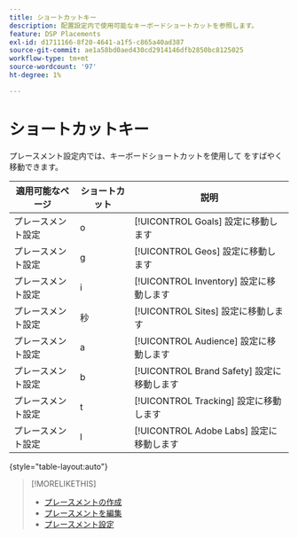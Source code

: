 ```yaml
---
title: ショートカットキー
description: 配置設定内で使用可能なキーボードショートカットを参照します。
feature: DSP Placements
exl-id: d1711166-8f20-4641-a1f5-c865a40ad387
source-git-commit: ae1a58bd0aed430cd2914146dfb2850bc8125025
workflow-type: tm+mt
source-wordcount: '97'
ht-degree: 1%

---
```


# ショートカットキー

プレースメント設定内では、キーボードショートカットを使用して <!-- and to create ads and placements --> をすばやく移動できます。

| 適用可能なページ | ショートカット | 説明 |
| ---------------| ----------- | ---------------------- |
| プレースメント設定 | o | [!UICONTROL Goals] 設定に移動します |
| プレースメント設定 | g | [!UICONTROL Geos] 設定に移動します |
| プレースメント設定 | i | [!UICONTROL Inventory] 設定に移動します |
| プレースメント設定 | 秒 | [!UICONTROL Sites] 設定に移動します |
| プレースメント設定 | a | [!UICONTROL Audience] 設定に移動します |
| プレースメント設定 | b | [!UICONTROL Brand Safety] 設定に移動します |
| プレースメント設定 | t | [!UICONTROL Tracking] 設定に移動します |
| プレースメント設定 | l | [!UICONTROL Adobe Labs] 設定に移動します |

{style="table-layout:auto"}

<!-- | Legacy placement settings | npv | Lets you create a new video placement | -->
<!-- | Legacy placement settings | npd | Lets you create a new display placement | -->
<!-- | Legacy placement settings | nav | Lets you create a new video ad | -->
<!-- | Legacy placement settings | nad | Lets you create a new display ad| -->

>[!MORELIKETHIS]
>
>* [ プレースメントの作成 ](/help/dsp/campaign-management/placements/placement-create.md)
>* [ プレースメントを編集 ](/help/dsp/campaign-management/placements/placement-edit.md)
>* [ プレースメント設定 ](/help/dsp/campaign-management/placements/placement-settings.md)
